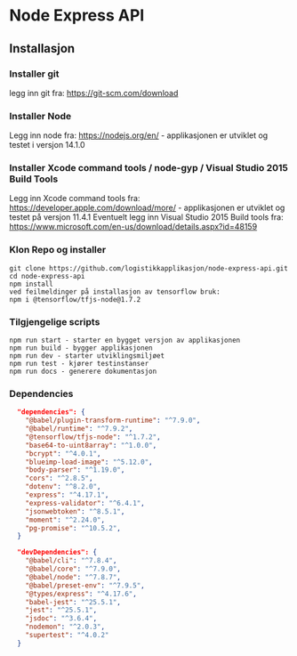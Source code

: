 # Node Express API

## Installasjon

### Installer git

legg inn git fra: https://git-scm.com/download

### Installer Node

Legg inn node fra: https://nodejs.org/en/ - applikasjonen er utviklet og testet i versjon 14.1.0

### Installer Xcode command tools / node-gyp / Visual Studio 2015 Build Tools

Legg inn Xcode command tools fra: https://developer.apple.com/download/more/ - applikasjonen er utviklet og testet på versjon 11.4.1
Eventuelt legg inn Visual Studio 2015 Build tools fra: https://www.microsoft.com/en-us/download/details.aspx?id=48159

### Klon Repo og installer

```
git clone https://github.com/logistikkapplikasjon/node-express-api.git
cd node-express-api
npm install
ved feilmeldinger på installasjon av tensorflow bruk:
npm i @tensorflow/tfjs-node@1.7.2
```

### Tilgjengelige scripts

```
npm run start - starter en bygget versjon av applikasjonen
npm run build - bygger applikasjonen
npm run dev - starter utviklingsmiljøet
npm run test - kjører testinstanser
npm run docs - generere dokumentasjon
```

### Dependencies

```json
  "dependencies": {
    "@babel/plugin-transform-runtime": "^7.9.0",
    "@babel/runtime": "^7.9.2",
    "@tensorflow/tfjs-node": "^1.7.2",
    "base64-to-uint8array": "^1.0.0",
    "bcrypt": "^4.0.1",
    "blueimp-load-image": "^5.12.0",
    "body-parser": "^1.19.0",
    "cors": "^2.8.5",
    "dotenv": "^8.2.0",
    "express": "^4.17.1",
    "express-validator": "^6.4.1",
    "jsonwebtoken": "^8.5.1",
    "moment": "^2.24.0",
    "pg-promise": "^10.5.2",
  }
```

```json
  "devDependencies": {
    "@babel/cli": "^7.8.4",
    "@babel/core": "^7.9.0",
    "@babel/node": "^7.8.7",
    "@babel/preset-env": "^7.9.5",
    "@types/express": "^4.17.6",
    "babel-jest": "^25.5.1",
    "jest": "^25.5.1",
    "jsdoc": "^3.6.4",
    "nodemon": "^2.0.3",
    "supertest": "^4.0.2"
  }
```
